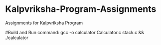# Kalpvriksha-Program-Assignments
Assignments for Kalpvriksha Program 

#Build and Run command:
gcc -o calculator Calculator.c stack.c && ./calculator